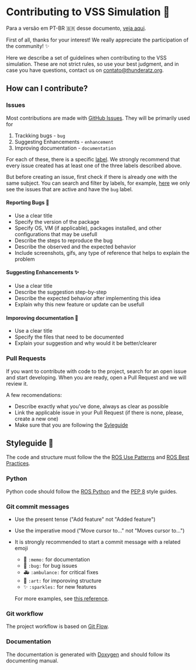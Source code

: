 # Contributing to VSS Simulation 🚀

Para a versão em PT-BR :brazil: desse documento, [veja aqui](link).

First of all, thanks for your interest! We really appreciate the participation of the community! ✨

Here we describe a set of guidelines when contributing to the VSS simulation. These are not strict rules, so use your best judgment, and in case you have questions, contact us on contato@thunderatz.org.

## How can I contribute?

### Issues
Most contributions are made with [GitHub Issues](https://guides.github.com/features/issues/). They will be primarily used for

1. Trackking bugs - `bug`
2. Suggesting Enhancements - `enhancement`
3. Improving documentation - `documentation`

For each of these, there is a specific [label](https://docs.github.com/en/enterprise/2.17/user/github/managing-your-work-on-github/applying-labels-to-issues-and-pull-requests). We strongly recommend that every issue created has at least one of the three labels described above. 

But before creating an issue, first check if there is already one with the same subject. You can search and filter by labels, for example, [here](https://github.com/ThundeRatz/vss_simulation/labels/bug) we only see the issues that are active and have the `bug` label.

#### Reporting Bugs 🐛
- Use a clear title
- Specify the version of the package
- Specify OS, VM (if applicable), packages installed, and other configurations that may be usefull
- Describe the steps to reproduce the bug
- Describe the observed and the expected behavior
- Include screenshots, gifs, any type of reference that helps to explain the problem

#### Suggesting Enhancements ✨
- Use a clear title
- Describe the suggestion step-by-step
- Describe the expected behavior after implementing this idea
- Explain why this new feature or update can be usefull

#### Imporoving documentation 📝
- Use a clear title
- Specify the files that need to be documented
- Explain your suggestion and why would it be better/clearer

### Pull Requests
If you want to contribute with code to the project, search for an open issue and start developing. When you are ready, open a Pull Request and we will review it.

A few recomendations:

- Describe exactly what you've done, always as clear as possible
- Link the applicable issue in your Pull Request (if there is none, please, create a new one)
- Make sure that you are following the [Syleguide](#Styleguide)

## Styleguide 💄
The code and structure must follow the the [ROS Use Patterns](http://wiki.ros.org/ROS/Patterns) and [ROS Best Practices](http://wiki.ros.org/BestPractices).

### Python
Python code should follow the [ROS Python](http://wiki.ros.org/PyStyleGuide) and the [PEP 8](https://www.python.org/dev/peps/pep-0008/) style guides.

### Git commit messages
- Use the present tense ("Add feature" not "Added feature")
- Use the imperative mood ("Move cursor to..." not "Moves cursor to...")
- It is strongly recommended to start a commit message with a related emoji
  - 📝 `:memo:` for documentation
  - 🐛 `:bug:` for bug issues
  - 🚑 `:ambulance:` for critical fixes
  - 🎨 `:art:` for imporoving structure
  - ✨ `:sparkles:` for new features
  
  For more examples, see [this reference](https://gitmoji.carloscuesta.me/).

### Git workflow
The project workflow is based on [Git Flow](https://nvie.com/posts/a-successful-git-branching-model/).

### Documentation
The documentation is generated with [Doxygen](https://www.doxygen.nl/index.html) and should follow its documenting manual.
